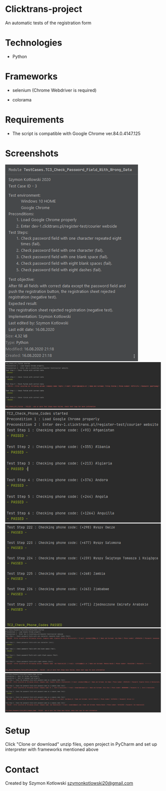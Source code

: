 # Clicktrans-project
An automatic tests of the registration form

# Technologies

- Python

# Frameworks

- selenium (Chrome Webdriver is required)

- colorama

# Requirements

- The script is compatible with Google Chrome ver.84.0.4147.125

# Screenshots
<img src="Clicktrans/jpg/1.png">
<img src="Clicktrans/jpg/2.png">
<img src="Clicktrans/jpg/3.png">
<img src="Clicktrans/jpg/3_1.png">
<img src="Clicktrans/jpg/4.png">
<img src="Clicktrans/jpg/5.png">

# Setup
Click "Clone or download" unzip files, open project in PyCharm and set up interpreter with frameworks mentioned above

# Contact
Created by Szymon Kotlowski szymonkotlowski20@gmail.com

